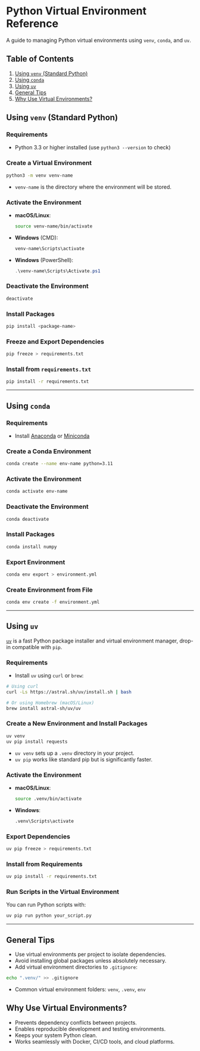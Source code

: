 # Python Virtual Environment Reference

A guide to managing Python virtual environments using `venv`, `conda`, and `uv`.

## Table of Contents

1. [Using `venv` (Standard Python)](#using-venv-standard-python)
2. [Using `conda`](#using-conda)
3. [Using `uv`](#using-uv)
4. [General Tips](#general-tips)
5. [Why Use Virtual Environments?](#why-use-virtual-environments)

## Using `venv` (Standard Python)

### Requirements

* Python 3.3 or higher installed (use `python3 --version` to check)

### Create a Virtual Environment

```bash
python3 -m venv venv-name
```

* `venv-name` is the directory where the environment will be stored.

### Activate the Environment

* **macOS/Linux**:

  ```bash
  source venv-name/bin/activate
  ```

* **Windows** (CMD):

  ```cmd
  venv-name\Scripts\activate
  ```

* **Windows** (PowerShell):

  ```powershell
  .\venv-name\Scripts\Activate.ps1
  ```

### Deactivate the Environment

```bash
deactivate
```

### Install Packages

```bash
pip install <package-name>
```

### Freeze and Export Dependencies

```bash
pip freeze > requirements.txt
```

### Install from `requirements.txt`

```bash
pip install -r requirements.txt
```

---

## Using `conda`

### Requirements

* Install [Anaconda](https://www.anaconda.com/products/distribution) or [Miniconda](https://docs.conda.io/en/latest/miniconda.html)

### Create a Conda Environment

```bash
conda create --name env-name python=3.11
```

### Activate the Environment

```bash
conda activate env-name
```

### Deactivate the Environment

```bash
conda deactivate
```

### Install Packages

```bash
conda install numpy
```

### Export Environment

```bash
conda env export > environment.yml
```

### Create Environment from File

```bash
conda env create -f environment.yml
```

---

## Using `uv`

[`uv`](https://github.com/astral-sh/uv) is a fast Python package installer and virtual environment manager, drop-in compatible with `pip`.

### Requirements

* Install `uv` using `curl` or `brew`:

```bash
# Using curl
curl -Ls https://astral.sh/uv/install.sh | bash

# Or using Homebrew (macOS/Linux)
brew install astral-sh/uv/uv
```

### Create a New Environment and Install Packages

```bash
uv venv
uv pip install requests
```

* `uv venv` sets up a `.venv` directory in your project.
* `uv pip` works like standard pip but is significantly faster.

### Activate the Environment

* **macOS/Linux**:

  ```bash
  source .venv/bin/activate
  ```

* **Windows**:

  ```cmd
  .venv\Scripts\activate
  ```

### Export Dependencies

```bash
uv pip freeze > requirements.txt
```

### Install from Requirements

```bash
uv pip install -r requirements.txt
```

### Run Scripts in the Virtual Environment

You can run Python scripts with:

```bash
uv pip run python your_script.py
```

---

## General Tips

* Use virtual environments per project to isolate dependencies.
* Avoid installing global packages unless absolutely necessary.
* Add virtual environment directories to `.gitignore`:

```bash
echo ".venv/" >> .gitignore
```

* Common virtual environment folders: `venv`, `.venv`, `env`

## Why Use Virtual Environments?

* Prevents dependency conflicts between projects.
* Enables reproducible development and testing environments.
* Keeps your system Python clean.
* Works seamlessly with Docker, CI/CD tools, and cloud platforms.
